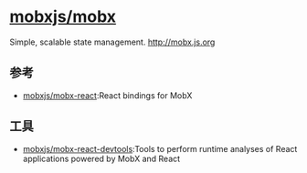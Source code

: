# [mobxjs/mobx](https://github.com/mobxjs/mobx)

Simple, scalable state management. http://mobx.js.org

## 参考

* [mobxjs/mobx-react](https://github.com/mobxjs/mobx-react):React bindings for MobX

## 工具

*  [mobxjs/mobx-react-devtools](https://github.com/mobxjs/mobx-react-devtools):Tools to perform runtime analyses of React applications powered by MobX and React
